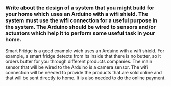 ### Write about the design of a system that you might build for your home which uses an Arduino with a wifi shield. The system must use the wifi connection for a useful purpose in the system. The Arduino should be wired to sensors and/or actuators which help it to perform some useful task in your home. 

Smart Fridge is a good example wich uses an Arduino with a wifi shield. 
For example, a smart fridge detects from its inside that there is no butter, 
so it orders butter for you through different products companies. 
The main sensor that will be wired to the Arduino is a camera sensor.
The wifi connection will be needed to provide the products that are 
sold online and that will be sent directly to home.
It is also needed to do the online payment.